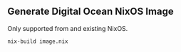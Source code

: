 ## Generate Digital Ocean NixOS Image

Only supported from and existing NixOS.

```
nix-build image.nix
```
